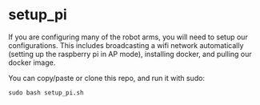 # setup_pi
If you are configuring many of the robot arms, you will need to setup our configurations. This includes broadcasting a wifi network automatically (setting up the raspberry pi in AP mode), installing docker, and pulling our docker image.

You can copy/paste or clone this repo, and run it with sudo:
```
sudo bash setup_pi.sh
```
